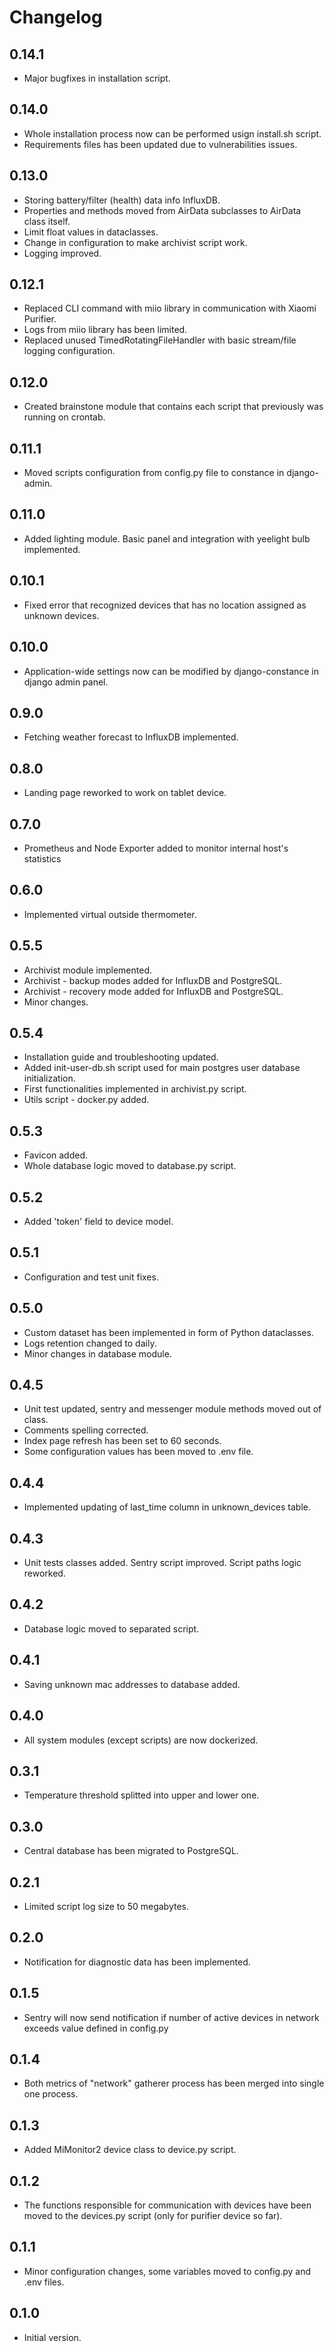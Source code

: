# Changelog

## 0.14.1
- Major bugfixes in installation script.

## 0.14.0
- Whole installation process now can be performed usign install.sh script.
- Requirements files has been updated due to vulnerabilities issues.

## 0.13.0
- Storing battery/filter (health) data info InfluxDB.
- Properties and methods moved from AirData subclasses to AirData class itself.
- Limit float values in dataclasses.
- Change in configuration to make archivist script work.
- Logging improved.

## 0.12.1
- Replaced CLI command with miio library in communication with Xiaomi Purifier.
- Logs from miio library has been limited.
- Replaced unused TimedRotatingFileHandler with basic stream/file logging configuration.

## 0.12.0
- Created brainstone module that contains each script that previously was running on crontab.

## 0.11.1
- Moved scripts configuration from config.py file to constance in django-admin.

## 0.11.0
- Added lighting module. Basic panel and integration with yeelight bulb implemented.

## 0.10.1
- Fixed error that recognized devices that has no location assigned as unknown devices.

## 0.10.0
- Application-wide settings now can be modified by django-constance in django admin panel.

## 0.9.0
- Fetching weather forecast to InfluxDB implemented.

## 0.8.0
- Landing page reworked to work on tablet device.

## 0.7.0
- Prometheus and Node Exporter added to monitor internal host's statistics

## 0.6.0
- Implemented virtual outside thermometer.

## 0.5.5
- Archivist module implemented.
- Archivist - backup modes added for InfluxDB and PostgreSQL.
- Archivist - recovery mode added for InfluxDB and PostgreSQL.
- Minor changes.

## 0.5.4
- Installation guide and troubleshooting updated.
- Added init-user-db.sh script used for main postgres user database initialization.
- First functionalities implemented in archivist.py script.
- Utils script - docker.py added.

## 0.5.3
- Favicon added.
- Whole database logic moved to database.py script.

## 0.5.2
- Added 'token' field to device model.

## 0.5.1
- Configuration and test unit fixes.

## 0.5.0
- Custom dataset has been implemented in form of Python dataclasses.
- Logs retention changed to daily.
- Minor changes in database module.

## 0.4.5
- Unit test updated, sentry and messenger module methods moved out of class.
- Comments spelling corrected.
- Index page refresh has been set to 60 seconds.
- Some configuration values has been moved to .env file.

## 0.4.4
- Implemented updating of last_time column in unknown_devices table.

## 0.4.3
- Unit tests classes added. Sentry script improved. Script paths logic reworked.

## 0.4.2
- Database logic moved to separated script.

## 0.4.1
- Saving unknown mac addresses to database added.

## 0.4.0
- All system modules (except scripts) are now dockerized.

## 0.3.1
- Temperature threshold splitted into upper and lower one.

## 0.3.0
- Central database has been migrated to PostgreSQL.

## 0.2.1
- Limited script log size to 50 megabytes.

## 0.2.0
- Notification for diagnostic data has been implemented.

## 0.1.5
- Sentry will now send notification if number of active devices in network exceeds value defined in config.py

## 0.1.4
- Both metrics of "network" gatherer process has been merged into single one process.

## 0.1.3
- Added MiMonitor2 device class to device.py script.

## 0.1.2
- The functions responsible for communication with devices have been moved to the devices.py script (only for purifier device so far).

## 0.1.1
- Minor configuration changes, some variables moved to config.py and .env files.

## 0.1.0
- Initial version.